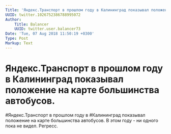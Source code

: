 ```yaml
---
Title: 'Яндекс.Транспорт в прошлом году в Калининград показывал положение на карте большинства автобусов.'
UUID: twitter.1026752386788995072
Author:
    Title: Balancer
    UUID: twitter.user.balancer73
Date: 'Tue, 07 Aug 2018 11:50:19 +0300'
Type: Post
Markup: Text
---
```


# Яндекс.Транспорт в прошлом году в Калининград показывал положение на карте большинства автобусов.

#Яндекс.Транспорт в прошлом году в #Калининград показывал
положение на карте большинства автобусов. В этом году - ни
одного пока не видел. Регресс.